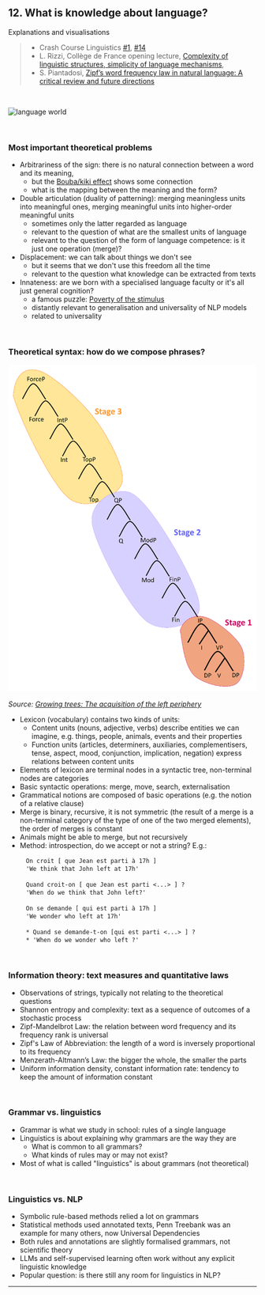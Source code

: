 ## 12. What is knowledge about language?

Explanations and visualisations 
> - Crash Course Linguistics [#1](https://youtu.be/3yLXNzDUH58), [#14](https://youtu.be/Nxyo83cQjhI) 
> - L. Rizzi, Collège de France opening lecture, [Complexity of linguistic structures, simplicity of language mechanisms](https://www.college-de-france.fr/en/agenda/opening-lecture/complexity-of-linguistic-structures-simplicity-of-language-mechanisms/complexity-of-linguistic-structures-simplicity-of-language-mechanisms), 
> - S. Piantadosi, [Zipf’s word frequency law in natural language: A critical review and future directions](https://www.ncbi.nlm.nih.gov/pmc/articles/PMC4176592/)


&nbsp; 



<img src="figures/language-world.jpg" alt="language world" width="450"/>



&nbsp; 


### Most important theoretical problems

- Arbitrariness of the sign: there is no natural connection between a word and its meaning, 
    - but the [Bouba/kiki effect](https://en.wikipedia.org/wiki/Bouba/kiki_effect) shows some connection
    - what is the mapping between the meaning and the form? 
- Double articulation (duality of patterning): merging meaningless units into meaningful ones, merging meaningful units into higher-order meaningful units
    - sometimes only the latter regarded as language
    - relevant to the question of what are the smallest units of language  
    - relevant to the question of the form of language competence: is it just one operation (merge)? 
- Displacement: we can talk about things we don't see 
    - but it seems that we don't use this freedom all the time 
    - relevant to the question what knowledge can be extracted from texts
- Innateness: are we born with a specialised language faculty or it's all just general cognition? 
    - a famous puzzle: [Poverty of the stimulus](https://en.wikipedia.org/wiki/Poverty_of_the_stimulus)
    - distantly relevant to generalisation and universality of NLP models
    - related to universality 

&nbsp; 

### Theoretical syntax: how do we compose phrases?

<img src="figures/glossa.png" alt="syntactic map" width="550"/>

*Source: [Growing trees: The acquisition of the left periphery](https://www.glossa-journal.org/article/id/5877/)*

- Lexicon (vocabulary) contains two kinds of units:
    - Content units (nouns, adjective, verbs) describe entities we can imagine, e.g. things, people, animals, events and their properties 
    - Function units (articles, determiners, auxiliaries, complementisers, tense, aspect, mood, conjunction, implication, negation) express relations between content units
- Elements of lexicon are terminal nodes in a syntactic tree, non-terminal nodes are categories 
- Basic syntactic operations: merge, move, search, externalisation
- Grammatical notions are composed of basic operations (e.g. the notion of a relative clause) 
- Merge is binary, recursive, it is not symmetric (the result of a merge is a non-terminal category of the type of one of the two merged elements), the order of merges is constant
- Animals might be able to merge, but not recursively
- Method: introspection, do we accept or not a string? E.g.: 

```
     On croit [ que Jean est parti à 17h ]             
     'We think that John left at 17h'

     Quand croit-on [ que Jean est parti <...> ] ?  
     'When do we think that John left?'      

     On se demande [ qui est parti à 17h ] 
     'We wonder who left at 17h'

     * Quand se demande-t-on [qui est parti <...> ] ? 
     * 'When do we wonder who left ?'    
```

&nbsp; 

### Information theory: text measures and quantitative laws

- Observations of strings, typically not relating to the theoretical questions 
- Shannon entropy and complexity: text as a sequence of outcomes of a stochastic process
- Zipf-Mandelbrot Law: the relation between word frequency and its frequency rank is universal
- Zipf's Law of Abbreviation: the length of a word is inversely proportional to its frequency 
- Menzerath-Altmann’s Law: the bigger the whole, the smaller the parts
- Uniform information density, constant information rate: tendency to keep the amount of information constant



&nbsp; 

### Grammar vs. linguistics 
 
- Grammar is what we study in school: rules of a single language
- Linguistics is about explaining why grammars are the way they are
  - What is common to all grammars? 
  - What kinds of rules may or may not exist? 
- Most of what is called "linguistics" is about grammars (not theoretical) 


&nbsp; 

### Linguistics vs. NLP

- Symbolic rule-based methods relied a lot on grammars
- Statistical methods used annotated texts, Penn Treebank was an example for many others, now Universal Dependencies 
- Both rules and annotations are slightly formalised grammars, not scientific theory 
- LLMs and self-supervised learning often work without any explicit linguistic knowledge 
- Popular question: is there still any room for linguistics in NLP?


--------------

